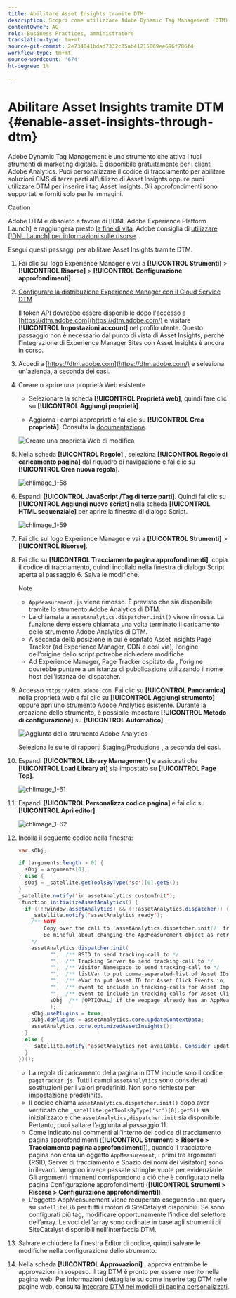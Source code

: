 ```yaml
---
title: Abilitare Asset Insights tramite DTM
description: Scopri come utilizzare Adobe Dynamic Tag Management (DTM) per abilitare Asset Insights.
contentOwner: AG
role: Business Practices, amministratore
translation-type: tm+mt
source-git-commit: 2e734041bdad7332c35ab41215069ee696f786f4
workflow-type: tm+mt
source-wordcount: '674'
ht-degree: 1%

---
```



# Abilitare Asset Insights tramite DTM {#enable-asset-insights-through-dtm}

Adobe Dynamic Tag Management è uno strumento che attiva i tuoi strumenti di marketing digitale. È disponibile gratuitamente per i clienti Adobe Analytics. Puoi personalizzare il codice di tracciamento per abilitare soluzioni CMS di terze parti all’utilizzo di Asset Insights oppure puoi utilizzare DTM per inserire i tag Asset Insights. Gli approfondimenti sono supportati e forniti solo per le immagini.

>[!CAUTION]
>
>Adobe DTM è obsoleto a favore di [!DNL Adobe Experience Platform Launch] e raggiungerà presto [la fine di vita](https://medium.com/launch-by-adobe/dtm-plans-for-a-sunset-3c6aab003a6f). Adobe consiglia di [utilizzare [!DNL Launch] per informazioni sulle risorse](https://experienceleague.adobe.com/docs/experience-manager-learn/assets/advanced/asset-insights-launch-tutorial.html).

Esegui questi passaggi per abilitare Asset Insights tramite DTM.

1. Fai clic sul logo Experience Manager e vai a **[!UICONTROL Strumenti]** > **[!UICONTROL Risorse]** > **[!UICONTROL Configurazione approfondimenti]**.
1. [Configurare la distribuzione Experience Manager con il Cloud Service DTM](/help/sites-administering/dtm.md)

   Il token API dovrebbe essere disponibile dopo l&#39;accesso a [https://dtm.adobe.com](https://dtm.adobe.com/) e visitare **[!UICONTROL Impostazioni account]** nel profilo utente. Questo passaggio non è necessario dal punto di vista di Asset Insights, perché l’integrazione di Experience Manager Sites con Asset Insights è ancora in corso.

1. Accedi a [https://dtm.adobe.com](https://dtm.adobe.com/) e seleziona un&#39;azienda, a seconda dei casi.
1. Creare o aprire una proprietà Web esistente

   * Selezionare la scheda **[!UICONTROL Proprietà web]**, quindi fare clic su **[!UICONTROL Aggiungi proprietà]**.

   * Aggiorna i campi appropriati e fai clic su **[!UICONTROL Crea proprietà]**. Consulta la [documentazione](https://experienceleague.adobe.com/docs/experience-manager-learn/getting-started-wknd-tutorial-develop/overview.html).

   ![Creare una proprietà Web di modifica](assets/Create-edit-web-property.png)

1. Nella scheda **[!UICONTROL Regole]** , seleziona **[!UICONTROL Regole di caricamento pagina]** dal riquadro di navigazione e fai clic su **[!UICONTROL Crea nuova regola]**.

   ![chlimage_1-58](assets/chlimage_1-194.png)

1. Espandi **[!UICONTROL JavaScript /Tag di terze parti]**. Quindi fai clic su **[!UICONTROL Aggiungi nuovo script]** nella scheda **[!UICONTROL HTML sequenziale]** per aprire la finestra di dialogo Script.

   ![chlimage_1-59](assets/chlimage_1-195.png)

1. Fai clic sul logo Experience Manager e vai a **[!UICONTROL Strumenti]** > **[!UICONTROL Risorse]**.
1. Fai clic su **[!UICONTROL Tracciamento pagina approfondimenti]**, copia il codice di tracciamento, quindi incollalo nella finestra di dialogo Script aperta al passaggio 6. Salva le modifiche.

   >[!NOTE]
   >
   >* `AppMeasurement.js` viene rimosso. È previsto che sia disponibile tramite lo strumento Adobe Analytics di DTM.
   >* La chiamata a `assetAnalytics.dispatcher.init()` viene rimossa. La funzione deve essere chiamata una volta terminato il caricamento dello strumento Adobe Analytics di DTM.
   >* A seconda della posizione in cui è ospitato Asset Insights Page Tracker (ad Experience Manager, CDN e così via), l’origine dell’origine dello script potrebbe richiedere modifiche.
   >* Ad Experience Manager, Page Tracker ospitato da , l&#39;origine dovrebbe puntare a un&#39;istanza di pubblicazione utilizzando il nome host dell&#39;istanza del dispatcher.


1. Accesso `https://dtm.adobe.com`. Fai clic su **[!UICONTROL Panoramica]** nella proprietà web e fai clic su **[!UICONTROL Aggiungi strumento]** oppure apri uno strumento Adobe Analytics esistente. Durante la creazione dello strumento, è possibile impostare **[!UICONTROL Metodo di configurazione]** su **[!UICONTROL Automatico]**.

   ![Aggiunta dello strumento Adobe Analytics](assets/Add-Adobe-Analytics-Tool.png)

   Seleziona le suite di rapporti Staging/Produzione , a seconda dei casi.

1. Espandi **[!UICONTROL Library Management]** e assicurati che **[!UICONTROL Load Library at]** sia impostato su **[!UICONTROL Page Top]**.

   ![chlimage_1-61](assets/chlimage_1-197.png)

1. Espandi **[!UICONTROL Personalizza codice pagina]** e fai clic su **[!UICONTROL Apri editor]**.

   ![chlimage_1-62](assets/chlimage_1-198.png)

1. Incolla il seguente codice nella finestra:

   ```Java
   var sObj;
   
   if (arguments.length > 0) {
     sObj = arguments[0];
   } else {
     sObj = _satellite.getToolsByType('sc')[0].getS();
   }
   _satellite.notify('in assetAnalytics customInit');
   (function initializeAssetAnalytics() {
     if ((!!window.assetAnalytics) && (!!assetAnalytics.dispatcher)) {
       _satellite.notify('assetAnalytics ready');
       /** NOTE:
           Copy over the call to 'assetAnalytics.dispatcher.init()' from Assets Pagetracker
           Be mindful about changing the AppMeasurement object as retrieved above.
       */
       assetAnalytics.dispatcher.init(
             "",  /** RSID to send tracking-call to */
             "",  /** Tracking Server to send tracking-call to */
             "",  /** Visitor Namespace to send tracking-call to */
             "",  /** listVar to put comma-separated-list of Asset IDs for Asset Impression Events in tracking-call, e.g. 'listVar1' */
             "",  /** eVar to put Asset ID for Asset Click Events in, e.g. 'eVar3' */
             "",  /** event to include in tracking-calls for Asset Impression Events, e.g. 'event8' */
             "",  /** event to include in tracking-calls for Asset Click Events, e.g. 'event7' */
             sObj  /** [OPTIONAL] if the webpage already has an AppMeasurement object, include the object here. If unspecified, Pagetracker Core shall create its own AppMeasurement object */
             );
       sObj.usePlugins = true;
       sObj.doPlugins = assetAnalytics.core.updateContextData;
       assetAnalytics.core.optimizedAssetInsights();
     }
     else {
       _satellite.notify('assetAnalytics not available. Consider updating the Custom Page Code', 4);
     }
   })();
   ```

   * La regola di caricamento della pagina in DTM include solo il codice `pagetracker.js`. Tutti i campi `assetAnalytics` sono considerati sostituzioni per i valori predefiniti. Non sono richieste per impostazione predefinita.
   * Il codice chiama `assetAnalytics.dispatcher.init()` dopo aver verificato che `_satellite.getToolsByType('sc')[0].getS()` sia inizializzato e che `assetAnalytics,dispatcher.init` sia disponibile. Pertanto, puoi saltare l’aggiunta al passaggio 11.
   * Come indicato nei commenti all&#39;interno del codice di tracciamento pagina approfondimenti (**[!UICONTROL Strumenti > Risorse > Tracciamento pagina approfondimenti]**), quando il tracciatore pagina non crea un oggetto `AppMeasurement`, i primi tre argomenti (RSID, Server di tracciamento e Spazio dei nomi dei visitatori) sono irrilevanti. Vengono invece passate stringhe vuote per evidenziarle.\
      Gli argomenti rimanenti corrispondono a ciò che è configurato nella pagina Configurazione approfondimenti (**[!UICONTROL Strumenti > Risorse > Configurazione approfondimenti]**).
   * L&#39;oggetto AppMeasurement viene recuperato eseguendo una query su `satelliteLib` per tutti i motori di SiteCatalyst disponibili. Se sono configurati più tag, modificare opportunamente l’indice del selettore dell’array. Le voci dell&#39;array sono ordinate in base agli strumenti di SiteCatalyst disponibili nell&#39;interfaccia DTM.

1. Salvare e chiudere la finestra Editor di codice, quindi salvare le modifiche nella configurazione dello strumento.
1. Nella scheda **[!UICONTROL Approvazioni]** , approva entrambe le approvazioni in sospeso. Il tag DTM è pronto per essere inserito nella pagina web. Per informazioni dettagliate su come inserire tag DTM nelle pagine web, consulta [Integrare DTM nei modelli di pagina personalizzati](https://blogs.adobe.com/experiencedelivers/experience-management/integrating-dtm-custom-aem6-page-template/).
